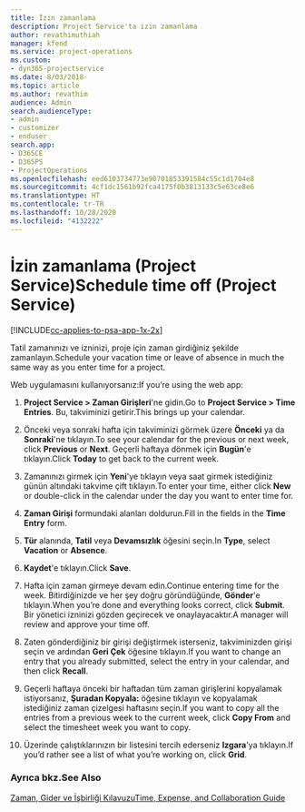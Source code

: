```yaml
---
title: İzin zamanlama
description: Project Service'ta izin zamanlama
author: revathimuthiah
manager: kfend
ms.service: project-operations
ms.custom:
- dyn365-projectservice
ms.date: 8/03/2018
ms.topic: article
ms.author: revathim
audience: Admin
search.audienceType:
- admin
- customizer
- enduser
search.app:
- D365CE
- D365PS
- ProjectOperations
ms.openlocfilehash: eed6103734773e90701853391584c55c1d1704e8
ms.sourcegitcommit: 4cf1dc1561b92fca4175f0b3813133c5e63ce8e6
ms.translationtype: HT
ms.contentlocale: tr-TR
ms.lasthandoff: 10/28/2020
ms.locfileid: "4132222"
---
```

# <a name="schedule-time-off-project-service"></a><span data-ttu-id="7df20-103">İzin zamanlama (Project Service)</span><span class="sxs-lookup"><span data-stu-id="7df20-103">Schedule time off (Project Service)</span></span>

[!INCLUDE[cc-applies-to-psa-app-1x-2x](../includes/cc-applies-to-psa-app-1x-2x.md)]

<span data-ttu-id="7df20-104">Tatil zamanınızı ve izninizi, proje için zaman girdiğiniz şekilde zamanlayın.</span><span class="sxs-lookup"><span data-stu-id="7df20-104">Schedule your vacation time or leave of absence in much the same way as you enter time for a project.</span></span>  
  
 <span data-ttu-id="7df20-105">Web uygulamasını kullanıyorsanız:</span><span class="sxs-lookup"><span data-stu-id="7df20-105">If you’re using the web app:</span></span>  
  
1.  <span data-ttu-id="7df20-106">**Project Service > Zaman Girişleri**'ne gidin.</span><span class="sxs-lookup"><span data-stu-id="7df20-106">Go to **Project Service > Time Entries**.</span></span> <span data-ttu-id="7df20-107">Bu, takviminizi getirir.</span><span class="sxs-lookup"><span data-stu-id="7df20-107">This brings up your calendar.</span></span>  
  
2.  <span data-ttu-id="7df20-108">Önceki veya sonraki hafta için takviminizi görmek üzere **Önceki** ya da **Sonraki**'ne tıklayın.</span><span class="sxs-lookup"><span data-stu-id="7df20-108">To see your calendar for the previous or next week, click **Previous** or **Next**.</span></span> <span data-ttu-id="7df20-109">Geçerli haftaya dönmek için **Bugün**'e tıklayın.</span><span class="sxs-lookup"><span data-stu-id="7df20-109">Click **Today** to get back to the current week.</span></span>  
  
3.  <span data-ttu-id="7df20-110">Zamanınızı girmek için **Yeni**'ye tıklayın veya saat girmek istediğiniz günün altındaki takvime çift tıklayın.</span><span class="sxs-lookup"><span data-stu-id="7df20-110">To enter your time, either click **New** or double-click in the calendar under the day you want to enter time for.</span></span>  
  
4.  <span data-ttu-id="7df20-111">**Zaman Girişi** formundaki alanları doldurun.</span><span class="sxs-lookup"><span data-stu-id="7df20-111">Fill in the fields in the **Time Entry** form.</span></span>  
  
5.  <span data-ttu-id="7df20-112">**Tür** alanında, **Tatil** veya **Devamsızlık** öğesini seçin.</span><span class="sxs-lookup"><span data-stu-id="7df20-112">In **Type**, select **Vacation** or **Absence**.</span></span>  
  
6.  <span data-ttu-id="7df20-113">**Kaydet**'e tıklayın.</span><span class="sxs-lookup"><span data-stu-id="7df20-113">Click **Save**.</span></span>  
  
7.  <span data-ttu-id="7df20-114">Hafta için zaman girmeye devam edin.</span><span class="sxs-lookup"><span data-stu-id="7df20-114">Continue entering time for the week.</span></span> <span data-ttu-id="7df20-115">Bitirdiğinizde ve her şey doğru göründüğünde, **Gönder**'e tıklayın.</span><span class="sxs-lookup"><span data-stu-id="7df20-115">When you’re done and everything looks correct, click **Submit**.</span></span> <span data-ttu-id="7df20-116">Bir yönetici izninizi gözden geçirecek ve onaylayacaktır.</span><span class="sxs-lookup"><span data-stu-id="7df20-116">A manager will review and approve your time off.</span></span>  
  
8.  <span data-ttu-id="7df20-117">Zaten gönderdiğiniz bir girişi değiştirmek isterseniz, takviminizden girişi seçin ve ardından **Geri Çek** öğesine tıklayın.</span><span class="sxs-lookup"><span data-stu-id="7df20-117">If you want to change an entry that you already submitted, select the entry in your calendar, and then click **Recall**.</span></span>  
  
9. <span data-ttu-id="7df20-118">Geçerli haftaya önceki bir haftadan tüm zaman girişlerini kopyalamak istiyorsanız, **Şuradan Kopyala:** öğesine tıklayın ve kopyalamak istediğiniz zaman çizelgesi haftasını seçin.</span><span class="sxs-lookup"><span data-stu-id="7df20-118">If you want to copy all the entries from a previous week to the current week, click **Copy From** and select the timesheet week you want to copy.</span></span>  
  
10. <span data-ttu-id="7df20-119">Üzerinde çalıştıklarınızın bir listesini tercih ederseniz **Izgara**'ya tıklayın.</span><span class="sxs-lookup"><span data-stu-id="7df20-119">If you’d rather see a list of what you’re working on, click **Grid**.</span></span>  
  
### <a name="see-also"></a><span data-ttu-id="7df20-120">Ayrıca bkz.</span><span class="sxs-lookup"><span data-stu-id="7df20-120">See Also</span></span>  
 [<span data-ttu-id="7df20-121">Zaman, Gider ve İşbirliği Kılavuzu</span><span class="sxs-lookup"><span data-stu-id="7df20-121">Time, Expense, and Collaboration Guide</span></span>](../psa/time-expense-collaboration-guide.md)
